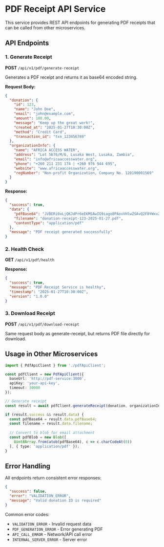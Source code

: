 # PDF Receipt API Service

This service provides REST API endpoints for generating PDF receipts that can be called from other microservices.

## API Endpoints

### 1. Generate Receipt
**POST** `/api/v1/pdf/generate-receipt`

Generates a PDF receipt and returns it as base64 encoded string.

**Request Body:**
```json
{
  "donation": {
    "id": 123,
    "name": "John Doe",
    "email": "john@example.com",
    "amount": 100.00,
    "message": "Keep up the great work!",
    "created_at": "2025-01-27T10:30:00Z",
    "method": "Credit Card",
    "transaction_id": "txn_123456789"
  },
  "organizationInfo": {
    "name": "AFRICA ACCESS WATER",
    "address": "Lot 5676/M/6, Lusaka West, Lusaka, Zambia",
    "email": "info@africaaccesswater.org",
    "phone": "+260 211 231 174 | +260 976 944 695",
    "website": "www.africaaccesswater.org",
    "regNumber": "Non-profit Organization, Company No. 120190001569"
  }
}
```

**Response:**
```json
{
  "success": true,
  "data": {
    "pdfBase64": "JVBERi0xLjQKJdPr6eEKMSAwIG9iago8PAovVHlwZSAvQ2F0YWxvZwovUGFnZXMgMiAwIFIKPj4KZW5kb2JqCg==",
    "filename": "donation-receipt-123-2025-01-27.pdf",
    "contentType": "application/pdf"
  },
  "message": "PDF receipt generated successfully"
}
```

### 2. Health Check
**GET** `/api/v1/pdf/health`

**Response:**
```json
{
  "success": true,
  "message": "PDF Receipt Service is healthy",
  "timestamp": "2025-01-27T10:30:00Z",
  "version": "1.0.0"
}
```

### 3. Download Receipt
**POST** `/api/v1/pdf/download-receipt`

Same request body as generate-receipt, but returns PDF file directly for download.

## Usage in Other Microservices

```typescript
import { PdfApiClient } from './pdfApiClient';

const pdfClient = new PdfApiClient({
  baseUrl: 'http://pdf-service:3000',
  apiKey: 'your-api-key',
  timeout: 30000
});

// Generate receipt
const result = await pdfClient.generateReceipt(donation, organizationInfo);

if (result.success && result.data) {
  const pdfBase64 = result.data.pdfBase64;
  const filename = result.data.filename;
  
  // Convert to blob for email attachment
  const pdfBlob = new Blob([
    Uint8Array.from(atob(pdfBase64), c => c.charCodeAt(0))
  ], { type: 'application/pdf' });
}
```

## Error Handling

All endpoints return consistent error responses:

```json
{
  "success": false,
  "error": "VALIDATION_ERROR",
  "message": "Valid donation ID is required"
}
```

Common error codes:
- `VALIDATION_ERROR` - Invalid request data
- `PDF_GENERATION_ERROR` - Error generating PDF
- `API_CALL_ERROR` - Network/API call error
- `INTERNAL_SERVER_ERROR` - Server error
